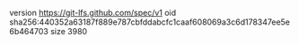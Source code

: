 version https://git-lfs.github.com/spec/v1
oid sha256:440352a63187f889e787cbfddabcfc1caaf608069a3c6d178347ee5e6b464703
size 3980
